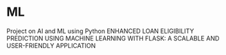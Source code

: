 # ML
Project on AI and ML using Python
ENHANCED LOAN ELIGIBILITY PREDICTION USING MACHINE LEARNING WITH FLASK: A SCALABLE AND USER-FRIENDLY APPLICATION
